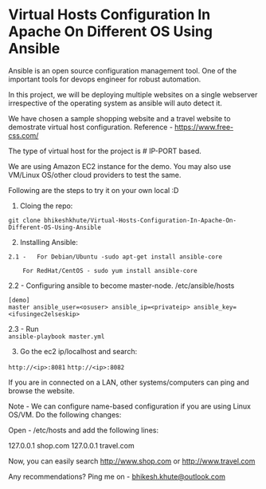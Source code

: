 # Virtual Hosts Configuration In Apache On Different OS Using Ansible

Ansible is an open source configuration management tool. One of the important tools for devops engineer for robust automation. 

In this project, we will be deploying multiple websites on a single webserver irrespective of the operating system as ansible will auto detect it. 

We have chosen a sample shopping website and a travel website to demostrate virtual host configuration. Reference - https://www.free-css.com/

The type of virtual host for the project is # IP-PORT based. 

We are using Amazon EC2 instance for the demo. You may also use VM/Linux OS/other cloud providers to test the same.

Following are the steps to try it on your own local :D 
1. Cloing the repo:

``` 
git clone bhikeshkhute/Virtual-Hosts-Configuration-In-Apache-On-Different-OS-Using-Ansible
```

2. Installing Ansible:
```
2.1 - 	For Debian/Ubuntu -sudo apt-get install ansible-core
		 
	For RedHat/CentOS - sudo yum install ansible-core 
```

2.2 - 	Configuring ansible to become master-node.
	/etc/ansible/hosts

	[demo]
	master ansible_user=<osuser> ansible_ip=<privateip> ansible_key=<ifusingec2elseskip>
2.3 -	Run 	
	```
	ansible-playbook master.yml
	```

3. Go the ec2 ip/localhost and search:

```http://<ip>:8081```
```http://<ip>:8082```

If you are in connected on a LAN, other systems/computers can ping and browse the website.

Note - We can configure name-based configuration if you are using Linux OS/VM. Do the following changes:

Open - /etc/hosts and add the following lines:

127.0.0.1 shop.com
127.0.0.1 travel.com

Now, you can easily search http://www.shop.com or http://www.travel.com
	
Any recommendations? Ping me on - bhikesh.khute@outlook.com



